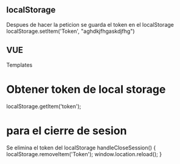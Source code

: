 ## localStorage
Despues de hacer la peticion se guarda el token en el localStorage
localStorage.setItem('Token', "aghdkjfhgaskdjfhg")

## VUE
Templates 


# Obtener token de local storage
localStorage.getItem('token');

# para el cierre de sesion
Se elimina el token del localStorage
handleCloseSession() {
    localStorage.removeItem('Token');
    window.location.reload();
}